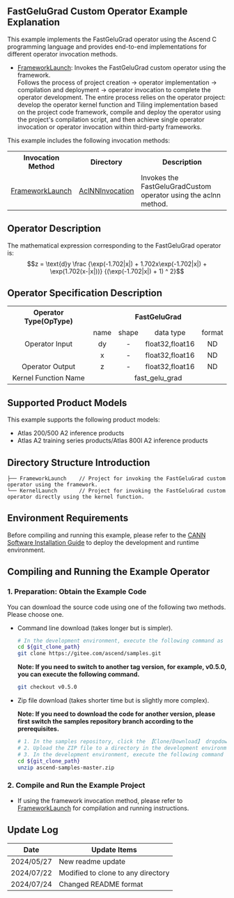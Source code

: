 ## FastGeluGrad Custom Operator Example Explanation
This example implements the FastGeluGrad operator using the Ascend C programming language and provides end-to-end implementations for different operator invocation methods.

- [FrameworkLaunch](./FrameworkLaunch/README.en.md): Invokes the FastGeluGrad custom operator using the framework.  
  Follows the process of project creation -> operator implementation -> compilation and deployment -> operator invocation to complete the operator development. The entire process relies on the operator project: develop the operator kernel function and Tiling implementation based on the project code framework, compile and deploy the operator using the project's compilation script, and then achieve single operator invocation or operator invocation within third-party frameworks.

This example includes the following invocation methods:
<table>
    <th>Invocation Method</th><th>Directory</th><th>Description</th>
    <tr>
        <!-- Column occupies 1 cell -->
        <td rowspan='1'><a href="./FrameworkLaunch/README.en.md"> FrameworkLaunch</td><td><a href="./FrameworkLaunch/AclNNInvocation/README.en.md"> AclNNInvocation</td><td>Invokes the FastGeluGradCustom operator using the aclnn method.</td>
    </tr>
</table>

## Operator Description
The mathematical expression corresponding to the FastGeluGrad operator is:  
$$z = \text{d}y \frac {\exp(-1.702|x|) + 1.702x\exp(-1.702|x|) + \exp(1.702(x-|x|))} {(\exp(-1.702|x|) + 1) ^ 2}$$

## Operator Specification Description
<table>  
<tr><th align="center">Operator Type(OpType)</th><th colspan="4" align="center">FastGeluGrad</th></tr>  
<tr><td rowspan="3" align="center">Operator Input</td><td align="center">name</td><td align="center">shape</td><td align="center">data type</td><td align="center">format</td></tr>
<tr><td align="center">dy</td><td align="center">-</td><td align="center">float32,float16</td><td align="center">ND</td></tr>
<tr><td align="center">x</td><td align="center">-</td><td align="center">float32,float16</td><td align="center">ND</td></tr>
<tr><td rowspan="1" align="center">Operator Output</td><td align="center">z</td><td align="center">-</td><td align="center">float32,float16</td><td align="center">ND</td></tr>  
<tr><td rowspan="1" align="center">Kernel Function Name</td><td colspan="4" align="center">fast_gelu_grad</td></tr>  
</table>

## Supported Product Models
This example supports the following product models:
- Atlas 200/500 A2 inference products
- Atlas A2 training series products/Atlas 800I A2 inference products

## Directory Structure Introduction
```
├── FrameworkLaunch    // Project for invoking the FastGeluGrad custom operator using the framework.
└── KernelLaunch       // Project for invoking the FastGeluGrad custom operator directly using the kernel function.
```

## Environment Requirements
Before compiling and running this example, please refer to the [CANN Software Installation Guide](https://hiascend.com/document/redirect/CannCommunityInstSoftware) to deploy the development and runtime environment.

## Compiling and Running the Example Operator

### 1. Preparation: Obtain the Example Code<a name="codeready"></a>

You can download the source code using one of the following two methods. Please choose one.

- Command line download (takes longer but is simpler).

  ```bash
  # In the development environment, execute the following command as a non-root user to download the source code repository. git_clone_path is a directory created by the user.
  cd ${git_clone_path}
  git clone https://gitee.com/ascend/samples.git
  ```
  **Note: If you need to switch to another tag version, for example, v0.5.0, you can execute the following command.**
  ```bash
  git checkout v0.5.0
  ```

- Zip file download (takes shorter time but is slightly more complex).

  **Note: If you need to download the code for another version, please first switch the samples repository branch according to the prerequisites.**
  ```bash
  # 1. In the samples repository, click the 【Clone/Download】 dropdown and select 【Download ZIP】.
  # 2. Upload the ZIP file to a directory in the development environment, for example, ${git_clone_path}/ascend-samples-master.zip.
  # 3. In the development environment, execute the following command to unzip the zip file.
  cd ${git_clone_path}
  unzip ascend-samples-master.zip
  ```

### 2. Compile and Run the Example Project
- If using the framework invocation method, please refer to [FrameworkLaunch](./FrameworkLaunch/README.en.md) for compilation and running instructions.    

## Update Log
| Date       | Update Items                       |
| ---------- | ---------------------------------- |
| 2024/05/27 | New readme update                  |
| 2024/07/22 | Modified to clone to any directory |
| 2024/07/24 | Changed README format              |